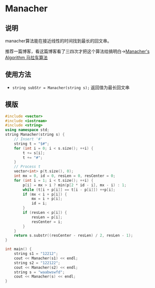 # Manacher
## 说明
manacher算法能在接近线性的时间找到最长的回文串。

推荐一篇博客，看这篇博客看了三四次才把这个算法给搞明白->[Manacher's Algorithm 马拉车算法](http://www.cnblogs.com/grandyang/p/4475985.html)

## 使用方法
* `string subStr = Manacher(string s);` 返回值为最长回文串

## 模版
```C++
#include <vector>
#include <iostream>
#include <string>
using namespace std;
string Manacher(string s) {
    // Insert '#'
    string t = "$#";
    for (int i = 0; i < s.size(); ++i) {
        t += s[i];
        t += "#";
    }
    // Process t
    vector<int> p(t.size(), 0);
    int mx = 0, id = 0, resLen = 0, resCenter = 0;
    for (int i = 1; i < t.size(); ++i) {
        p[i] = mx > i ? min(p[2 * id - i], mx - i) : 1;
        while (t[i + p[i]] == t[i - p[i]]) ++p[i];
        if (mx < i + p[i]) {
            mx = i + p[i];
            id = i;
        }
        if (resLen < p[i]) {
            resLen = p[i];
            resCenter = i;
        }
    }
    return s.substr((resCenter - resLen) / 2, resLen - 1);
}

int main() {
    string s1 = "12212";
    cout << Manacher(s1) << endl;
    string s2 = "122122";
    cout << Manacher(s2) << endl;
    string s = "waabwswfd";
    cout << Manacher(s) << endl;
}
```